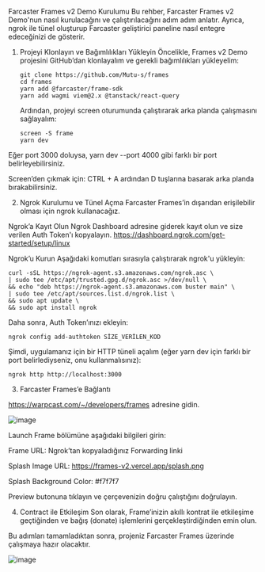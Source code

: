 Farcaster Frames v2 Demo Kurulumu
Bu rehber, Farcaster Frames v2 Demo'nun nasıl kurulacağını ve çalıştırılacağını adım adım anlatır. Ayrıca, ngrok ile tünel oluşturup Farcaster geliştirici paneline nasıl entegre edeceğinizi de gösterir.

1. Projeyi Klonlayın ve Bağımlılıkları Yükleyin
Öncelikle, Frames v2 Demo projesini GitHub’dan klonlayalım ve gerekli bağımlılıkları yükleyelim:

       git clone https://github.com/Mutu-s/frames
       cd frames
       yarn add @farcaster/frame-sdk
       yarn add wagmi viem@2.x @tanstack/react-query

   Ardından, projeyi screen oturumunda çalıştırarak arka planda çalışmasını sağlayalım:

       screen -S frame
       yarn dev

Eğer port 3000 doluysa, yarn dev --port 4000 gibi farklı bir port belirleyebilirsiniz.

Screen’den çıkmak için:
CTRL + A ardından D tuşlarına basarak arka planda bırakabilirsiniz.

2. Ngrok Kurulumu ve Tünel Açma
Farcaster Frames’in dışarıdan erişilebilir olması için ngrok kullanacağız.

Ngrok’a Kayıt Olun
Ngrok Dashboard adresine giderek kayıt olun ve size verilen Auth Token'ı kopyalayın.
https://dashboard.ngrok.com/get-started/setup/linux

 Ngrok’u Kurun
Aşağıdaki komutları sırasıyla çalıştırarak ngrok'u yükleyin:

    curl -sSL https://ngrok-agent.s3.amazonaws.com/ngrok.asc \
    | sudo tee /etc/apt/trusted.gpg.d/ngrok.asc >/dev/null \
    && echo "deb https://ngrok-agent.s3.amazonaws.com buster main" \
    | sudo tee /etc/apt/sources.list.d/ngrok.list \
    && sudo apt update \
    && sudo apt install ngrok

Daha sonra, Auth Token’ınızı ekleyin:


    ngrok config add-authtoken SİZE_VERİLEN_KOD
    

Şimdi, uygulamanız için bir HTTP tüneli açalım (eğer yarn dev için farklı bir port belirlediyseniz, onu kullanmalısınız):


    ngrok http http://localhost:3000
    
    
3. Farcaster Frames’e Bağlantı

 https://warpcast.com/~/developers/frames    adresine gidin.
 
   ![image](https://github.com/user-attachments/assets/e1f3f31d-83e9-4667-b5a1-fcb5f360b3d8)

Launch Frame bölümüne aşağıdaki bilgileri girin:

Frame URL: Ngrok’tan kopyaladığınız Forwarding linki

Splash Image URL: https://frames-v2.vercel.app/splash.png

Splash Background Color: #f7f7f7

Preview butonuna tıklayın ve çerçevenizin doğru çalıştığını doğrulayın.


 4. Contract ile Etkileşim
Son olarak, Frame’inizin akıllı kontrat ile etkileşime geçtiğinden ve bağış (donate) işlemlerini gerçekleştirdiğinden emin olun.

Bu adımları tamamladıktan sonra, projeniz Farcaster Frames üzerinde çalışmaya hazır olacaktır.


 ![image](https://github.com/user-attachments/assets/f563edd9-8226-4a71-98d3-75c4858694f2)
